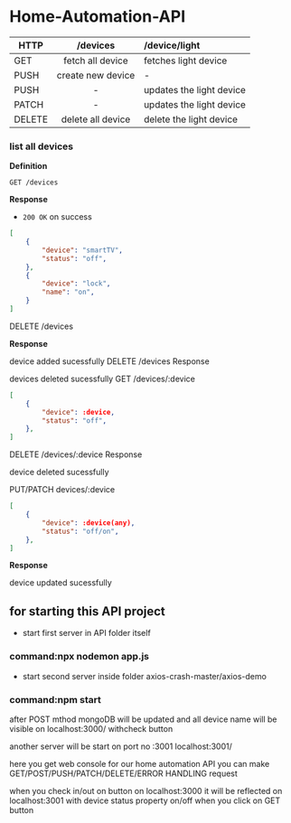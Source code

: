# Home-Automation-API
HTTP  |  	/devices	        | /device/light             
------|:-------------------:|:-----------------
GET	  | fetch all device	  | fetches light device
PUSH  | 	create new device	|        -
PUSH  | 	      -           |  updates the light device
PATCH |	       -	          |updates the light device
DELETE|	delete all device	  |delete the light device

### list all devices
**Definition**

`GET /devices`

**Response**

- `200 OK` on success
```json
[
    {
        "device": "smartTV",
        "status": "off",
    },
    {
        "device": "lock",
        "name": "on",
    }
]
```
DELETE /devices

**Response**

device added sucessfully
DELETE /devices Response

devices deleted sucessfully
GET /devices/:device
```json
[
    {
        "device": :device,
        "status": "off",
    },
]
```
DELETE /devices/:device Response

device deleted sucessfully

PUT/PATCH devices/:device
```json
[
    {
        "device": :device(any),
        "status": "off/on",
    },
]
```
**Response**

device updated sucessfully

## for starting this API project

- start first server in API folder itself
### command:npx nodemon app.js
- start second server inside folder axios-crash-master/axios-demo

### command:npm start
after POST mthod mongoDB will be updated and all device name will be visible on localhost:3000/ withcheck button

another server will be start on port no :3001 localhost:3001/

here you get web console for our home automation API you can make GET/POST/PUSH/PATCH/DELETE/ERROR HANDLING request

when you check in/out on button on localhost:3000 it will be reflected on localhost:3001 with device status property on/off when you click on GET button
